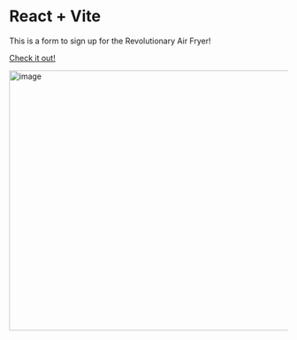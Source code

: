 # React + Vite

This is a form to sign up for the Revolutionary Air Fryer!

<a href="https://air-fryer-form-phi.vercel.app/">Check it out!</a>


<img width="950" height="470" alt="image" src="https://github.com/user-attachments/assets/c7f16f70-eb31-4976-a0ea-1989646d1cef" />

